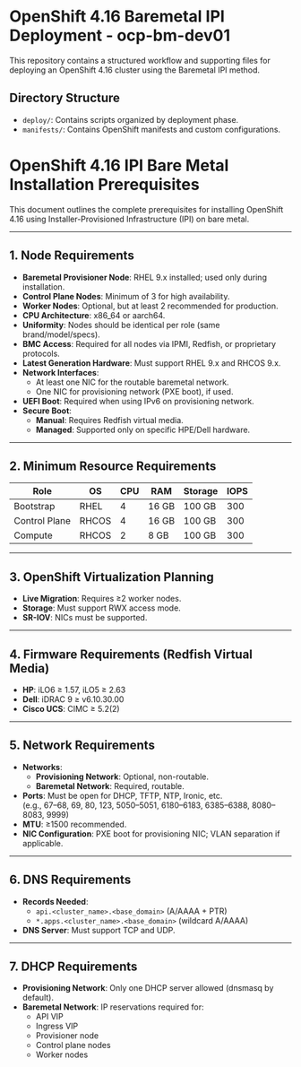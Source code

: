 # OpenShift 4.16 Baremetal IPI Deployment - ocp-bm-dev01

This repository contains a structured workflow and supporting files for deploying an OpenShift 4.16 cluster using the Baremetal IPI method.

## Directory Structure

- `deploy/`: Contains scripts organized by deployment phase.
- `manifests/`: Contains OpenShift manifests and custom configurations.

# OpenShift 4.16 IPI Bare Metal Installation Prerequisites

This document outlines the complete prerequisites for installing OpenShift 4.16 using Installer-Provisioned Infrastructure (IPI) on bare metal.

---

## 1. Node Requirements

- **Baremetal Provisioner Node**: RHEL 9.x installed; used only during installation.
- **Control Plane Nodes**: Minimum of 3 for high availability.
- **Worker Nodes**: Optional, but at least 2 recommended for production.
- **CPU Architecture**: x86_64 or aarch64.
- **Uniformity**: Nodes should be identical per role (same brand/model/specs).
- **BMC Access**: Required for all nodes via IPMI, Redfish, or proprietary protocols.
- **Latest Generation Hardware**: Must support RHEL 9.x and RHCOS 9.x.
- **Network Interfaces**:
  - At least one NIC for the routable baremetal network.
  - One NIC for provisioning network (PXE boot), if used.
- **UEFI Boot**: Required when using IPv6 on provisioning network.
- **Secure Boot**:
  - **Manual**: Requires Redfish virtual media.
  - **Managed**: Supported only on specific HPE/Dell hardware.

---

## 2. Minimum Resource Requirements

| Role         | OS    | CPU | RAM   | Storage | IOPS |
|--------------|-------|-----|-------|---------|------|
| Bootstrap    | RHEL  | 4   | 16 GB | 100 GB  | 300  |
| Control Plane| RHCOS | 4   | 16 GB | 100 GB  | 300  |
| Compute      | RHCOS | 2   | 8 GB  | 100 GB  | 300  |

---

## 3. OpenShift Virtualization Planning

- **Live Migration**: Requires ≥2 worker nodes.
- **Storage**: Must support RWX access mode.
- **SR-IOV**: NICs must be supported.

---

## 4. Firmware Requirements (Redfish Virtual Media)

- **HP**: iLO6 ≥ 1.57, iLO5 ≥ 2.63
- **Dell**: iDRAC 9 ≥ v6.10.30.00
- **Cisco UCS**: CIMC ≥ 5.2(2)

---

## 5. Network Requirements

- **Networks**:
  - **Provisioning Network**: Optional, non-routable.
  - **Baremetal Network**: Required, routable.
- **Ports**: Must be open for DHCP, TFTP, NTP, Ironic, etc.  
  (e.g., 67–68, 69, 80, 123, 5050–5051, 6180–6183, 6385–6388, 8080–8083, 9999)
- **MTU**: ≥1500 recommended.
- **NIC Configuration**: PXE boot for provisioning NIC; VLAN separation if applicable.

---

## 6. DNS Requirements

- **Records Needed**:
  - `api.<cluster_name>.<base_domain>` (A/AAAA + PTR)
  - `*.apps.<cluster_name>.<base_domain>` (wildcard A/AAAA)
- **DNS Server**: Must support TCP and UDP.

---

## 7. DHCP Requirements

- **Provisioning Network**: Only one DHCP server allowed (dnsmasq by default).
- **Baremetal Network**: IP reservations required for:
  - API VIP
  - Ingress VIP
  - Provisioner node
  - Control plane nodes
  - Worker nodes
